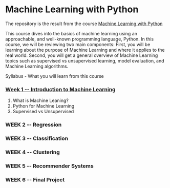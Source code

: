 # Machine Learning with Python  
The repository is the result from the course <a href="https://www.coursera.org/learn/machine-learning-with-python"> Machine Learning with Python  </a>

This course dives into the basics of machine learning using an approachable, and well-known programming language, Python. 
In this course, we will be reviewing two main components:
First, you will be learning about the purpose of Machine Learning and where it applies to the real world. 
Second, you will get a general overview of Machine Learning topics such as supervised vs unsupervised learning,  model evaluation, and Machine Learning algorithms. 

Syllabus - What you will learn from this course
### <a href="https://github.com/mostafanabiehMourad/IBM-AI-Engineering-Professional-Certificate/tree/master/Machine%20Learning%20with%20Python%20Course%201/Introduction%20to%20Machine%20Learning"> Week 1 -- Introduction to Machine Learning  </a>
  1. What is Machine Leaning?
  2. Python for Machine Learning
  3. Supervised vs Unsupervised



### WEEK 2 -- Regression

### WEEK 3 -- Classification

### WEEK 4 -- Clustering

### WEEK 5 -- Recommender Systems

### WEEK 6 -- Final Project




